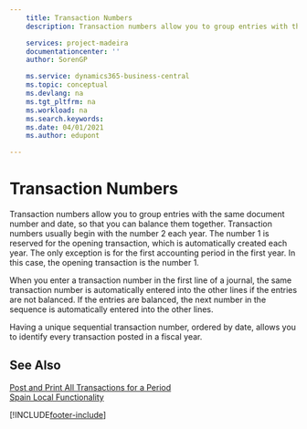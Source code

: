 ```yaml
---
    title: Transaction Numbers
    description: Transaction numbers allow you to group entries with the same document number and date, so that you can balance them together.

    services: project-madeira 
    documentationcenter: ''
    author: SorenGP

    ms.service: dynamics365-business-central
    ms.topic: conceptual
    ms.devlang: na
    ms.tgt_pltfrm: na
    ms.workload: na
    ms.search.keywords:
    ms.date: 04/01/2021
    ms.author: edupont

---
```

# Transaction Numbers
Transaction numbers allow you to group entries with the same document number and date, so that you can balance them together. Transaction numbers usually begin with the number 2 each year. The number 1 is reserved for the opening transaction, which is automatically created each year. The only exception is for the first accounting period in the first year. In this case, the opening transaction is the number 1.  

When you enter a transaction number in the first line of a journal, the same transaction number is automatically entered into the other lines if the entries are not balanced. If the entries are balanced, the next number in the sequence is automatically entered into the other lines.  

Having a unique sequential transaction number, ordered by date, allows you to identify every transaction posted in a fiscal year.  

## See Also  
 [Post and Print All Transactions for a Period](how-to-post-and-print-all-transactions-for-a-period.md)   
 [Spain Local Functionality](spain-local-functionality.md)


[!INCLUDE[footer-include](../../includes/footer-banner.md)]